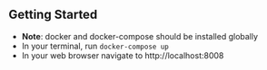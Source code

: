 ## Getting Started

* **Note**: docker and docker-compose should be installed globally
* In your terminal, run `docker-compose up`
* In your web browser navigate to http://localhost:8008
